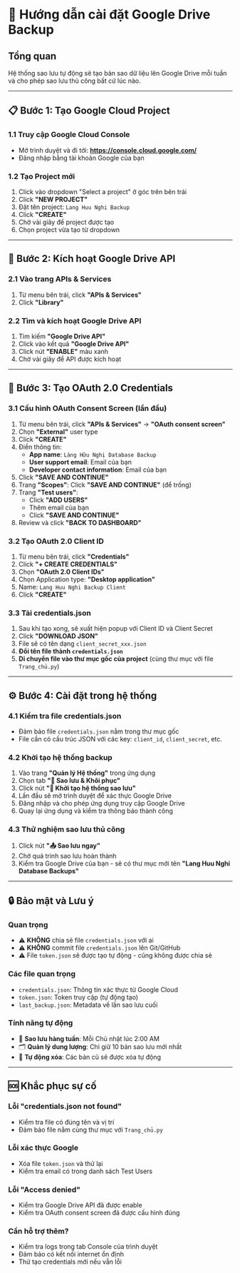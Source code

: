 
# 🚀 Hướng dẫn cài đặt Google Drive Backup

## Tổng quan
Hệ thống sao lưu tự động sẽ tạo bản sao dữ liệu lên Google Drive mỗi tuần và cho phép sao lưu thủ công bất cứ lúc nào.

---

## 📋 Bước 1: Tạo Google Cloud Project

### 1.1 Truy cập Google Cloud Console
- Mở trình duyệt và đi tới: **https://console.cloud.google.com/**
- Đăng nhập bằng tài khoản Google của bạn

### 1.2 Tạo Project mới
1. Click vào dropdown "Select a project" ở góc trên bên trái
2. Click **"NEW PROJECT"**
3. Đặt tên project: `Lang Huu Nghi Backup`
4. Click **"CREATE"**
5. Chờ vài giây để project được tạo
6. Chọn project vừa tạo từ dropdown

---

## 🔌 Bước 2: Kích hoạt Google Drive API

### 2.1 Vào trang APIs & Services
1. Từ menu bên trái, click **"APIs & Services"**
2. Click **"Library"**

### 2.2 Tìm và kích hoạt Google Drive API
1. Tìm kiếm **"Google Drive API"**
2. Click vào kết quả **"Google Drive API"**
3. Click nút **"ENABLE"** màu xanh
4. Chờ vài giây để API được kích hoạt

---

## 🔐 Bước 3: Tạo OAuth 2.0 Credentials

### 3.1 Cấu hình OAuth Consent Screen (lần đầu)
1. Từ menu bên trái, click **"APIs & Services"** → **"OAuth consent screen"**
2. Chọn **"External"** user type
3. Click **"CREATE"**
4. Điền thông tin:
   - **App name**: `Làng Hữu Nghị Database Backup`
   - **User support email**: Email của bạn
   - **Developer contact information**: Email của bạn
5. Click **"SAVE AND CONTINUE"**
6. Trang **"Scopes"**: Click **"SAVE AND CONTINUE"** (để trống)
7. Trang **"Test users"**: 
   - Click **"ADD USERS"**
   - Thêm email của bạn
   - Click **"SAVE AND CONTINUE"**
8. Review và click **"BACK TO DASHBOARD"**

### 3.2 Tạo OAuth 2.0 Client ID
1. Từ menu bên trái, click **"Credentials"**
2. Click **"+ CREATE CREDENTIALS"**
3. Chọn **"OAuth 2.0 Client IDs"**
4. Chọn Application type: **"Desktop application"**
5. Name: `Lang Huu Nghi Backup Client`
6. Click **"CREATE"**

### 3.3 Tải credentials.json
1. Sau khi tạo xong, sẽ xuất hiện popup với Client ID và Client Secret
2. Click **"DOWNLOAD JSON"**
3. File sẽ có tên dạng `client_secret_xxx.json`
4. **Đổi tên file thành `credentials.json`**
5. **Di chuyển file vào thư mục gốc của project** (cùng thư mục với file `Trang_chủ.py`)

---

## ⚙️ Bước 4: Cài đặt trong hệ thống

### 4.1 Kiểm tra file credentials.json
- Đảm bảo file `credentials.json` nằm trong thư mục gốc
- File cần có cấu trúc JSON với các key: `client_id`, `client_secret`, etc.

### 4.2 Khởi tạo hệ thống backup
1. Vào trang **"Quản lý Hệ thống"** trong ứng dụng
2. Chọn tab **"💾 Sao lưu & Khôi phục"**
3. Click nút **"🔧 Khởi tạo hệ thống sao lưu"**
4. Lần đầu sẽ mở trình duyệt để xác thực Google Drive
5. Đăng nhập và cho phép ứng dụng truy cập Google Drive
6. Quay lại ứng dụng và kiểm tra thông báo thành công

### 4.3 Thử nghiệm sao lưu thủ công
1. Click nút **"📤 Sao lưu ngay"**
2. Chờ quá trình sao lưu hoàn thành
3. Kiểm tra Google Drive của bạn - sẽ có thư mục mới tên **"Lang Huu Nghi Database Backups"**

---

## 🔒 Bảo mật và Lưu ý

### Quan trọng
- ⚠️ **KHÔNG** chia sẻ file `credentials.json` với ai
- ⚠️ **KHÔNG** commit file `credentials.json` lên Git/GitHub
- ⚠️ File `token.json` sẽ được tạo tự động - cũng không được chia sẻ

### Các file quan trọng
- `credentials.json`: Thông tin xác thực từ Google Cloud
- `token.json`: Token truy cập (tự động tạo)
- `last_backup.json`: Metadata về lần sao lưu cuối

### Tính năng tự động
- 📅 **Sao lưu hàng tuần**: Mỗi Chủ nhật lúc 2:00 AM
- 🗂️ **Quản lý dung lượng**: Chỉ giữ 10 bản sao lưu mới nhất
- 🔄 **Tự động xóa**: Các bản cũ sẽ được xóa tự động

---

## 🆘 Khắc phục sự cố

### Lỗi "credentials.json not found"
- Kiểm tra file có đúng tên và vị trí
- Đảm bảo file nằm cùng thư mục với `Trang_chủ.py`

### Lỗi xác thực Google
- Xóa file `token.json` và thử lại
- Kiểm tra email có trong danh sách Test Users

### Lỗi "Access denied"
- Kiểm tra Google Drive API đã được enable
- Kiểm tra OAuth consent screen đã được cấu hình đúng

### Cần hỗ trợ thêm?
- Kiểm tra logs trong tab Console của trình duyệt
- Đảm bảo có kết nối internet ổn định
- Thử tạo credentials mới nếu vẫn lỗi
